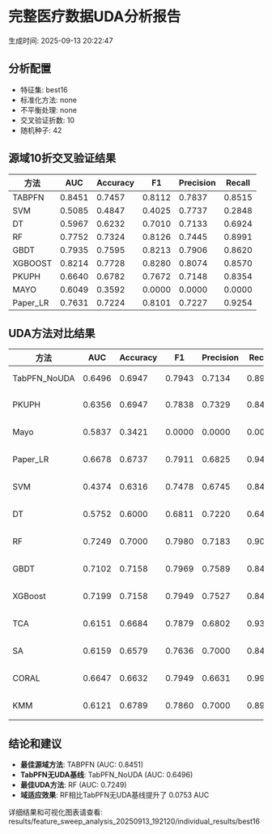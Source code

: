 # 完整医疗数据UDA分析报告

生成时间: 2025-09-13 20:22:47

## 分析配置

- 特征集: best16
- 标准化方法: none
- 不平衡处理: none
- 交叉验证折数: 10
- 随机种子: 42

## 源域10折交叉验证结果

| 方法 | AUC | Accuracy | F1 | Precision | Recall |
|------|-----|----------|----|-----------| -------|
| TABPFN | 0.8451 | 0.7457 | 0.8112 | 0.7837 | 0.8515 |
| SVM | 0.5085 | 0.4847 | 0.4025 | 0.7737 | 0.2848 |
| DT | 0.5967 | 0.6232 | 0.7010 | 0.7133 | 0.6924 |
| RF | 0.7752 | 0.7324 | 0.8126 | 0.7445 | 0.8991 |
| GBDT | 0.7935 | 0.7595 | 0.8213 | 0.7906 | 0.8620 |
| XGBOOST | 0.8214 | 0.7728 | 0.8280 | 0.8074 | 0.8570 |
| PKUPH | 0.6640 | 0.6782 | 0.7672 | 0.7148 | 0.8354 |
| MAYO | 0.6049 | 0.3592 | 0.0000 | 0.0000 | 0.0000 |
| Paper_LR | 0.7631 | 0.7224 | 0.8101 | 0.7227 | 0.9254 |

## UDA方法对比结果

| 方法 | AUC | Accuracy | F1 | Precision | Recall | 类型 |
|------|-----|----------|----|-----------| -------|------|
| TabPFN_NoUDA | 0.6496 | 0.6947 | 0.7943 | 0.7134 | 0.8960 | TabPFN基线 |
| PKUPH | 0.6356 | 0.6947 | 0.7838 | 0.7329 | 0.8474 | 传统基线 |
| Mayo | 0.5837 | 0.3421 | 0.0000 | 0.0000 | 0.0000 | 传统基线 |
| Paper_LR | 0.6678 | 0.6737 | 0.7911 | 0.6825 | 0.9429 | 传统基线 |
| SVM | 0.4374 | 0.6316 | 0.7478 | 0.6745 | 0.8474 | 机器学习基线 |
| DT | 0.5752 | 0.6000 | 0.6811 | 0.7220 | 0.6481 | 机器学习基线 |
| RF | 0.7249 | 0.7000 | 0.7980 | 0.7183 | 0.9026 | 机器学习基线 |
| GBDT | 0.7102 | 0.7158 | 0.7969 | 0.7589 | 0.8462 | 机器学习基线 |
| XGBoost | 0.7199 | 0.7158 | 0.7949 | 0.7527 | 0.8468 | 机器学习基线 |
| TCA | 0.6151 | 0.6684 | 0.7879 | 0.6802 | 0.9360 | UDA方法 |
| SA | 0.6159 | 0.6579 | 0.7636 | 0.7000 | 0.8400 | UDA方法 |
| CORAL | 0.6647 | 0.6632 | 0.7949 | 0.6631 | 0.9920 | UDA方法 |
| KMM | 0.6121 | 0.6789 | 0.7860 | 0.7000 | 0.8960 | UDA方法 |

## 结论和建议

- **最佳源域方法**: TABPFN (AUC: 0.8451)
- **TabPFN无UDA基线**: TabPFN_NoUDA (AUC: 0.6496)
- **最佳UDA方法**: RF (AUC: 0.7249)
- **域适应效果**: RF相比TabPFN无UDA基线提升了 0.0753 AUC

详细结果和可视化图表请查看: results/feature_sweep_analysis_20250913_192120/individual_results/best16